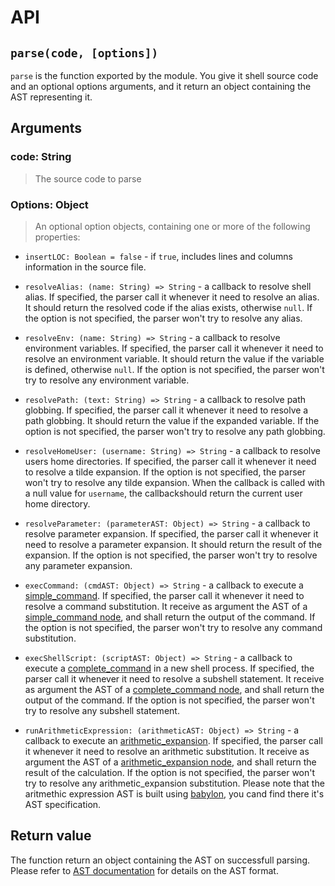# API

## `parse(code, [options])`

`parse` is the function exported by the module. You give it shell source code and an optional options arguments, and it return an object containing the AST representing it.

## Arguments

### code: String

>The source code to parse

### Options: Object

>An optional option objects, containing one or more of the following properties:

- `insertLOC: Boolean = false` - if `true`, includes lines and columns information in the source file.

- `resolveAlias: (name: String) => String` - a callback to resolve shell alias. If specified, the parser call it whenever it need to resolve an alias. It should return the resolved code if the alias exists, otherwise `null`. If the option is not specified, the parser won't try to resolve any alias.

- `resolveEnv: (name: String) => String` - a callback to resolve environment variables. If specified, the parser call it whenever it need to resolve an environment variable. It should return the value if the variable is defined, otherwise `null`. If the option is not specified, the parser won't try to resolve any environment variable.

- `resolvePath: (text: String) => String` - a callback to resolve path globbing. If specified, the parser call it whenever it need to resolve a path globbing. It should return the value if the expanded variable. If the option is not specified, the parser won't try to resolve any path globbing.

- `resolveHomeUser: (username: String) => String` - a callback to resolve users home directories. If specified, the parser call it whenever it need to resolve a tilde expansion. If the option is not specified, the parser won't try to resolve any tilde expansion. When the callback is called with a null value for `username`, the callbackshould return the current user home directory.


- `resolveParameter: (parameterAST: Object) => String` - a callback to resolve parameter expansion. If specified, the parser call it whenever it need to resolve a parameter expansion. It should return the result of the expansion. If the option is not specified, the parser won't try to resolve any parameter expansion.

- `execCommand: (cmdAST: Object) => String` - a callback to execute a [simple_command](https://github.com/vorpaljs/bash-parser/blob/master/docs/ast.md#simple_command). If specified, the parser call it whenever it need to resolve a command substitution. It receive as argument the AST of a [simple_command node](https://github.com/vorpaljs/bash-parser/blob/master/docs/ast.md#simple_command), and shall return the output of the command. If the option is not specified, the parser won't try to resolve any command substitution.

- `execShellScript: (scriptAST: Object) => String` - a callback to execute a [complete_command](https://github.com/vorpaljs/bash-parser/blob/master/docs/ast.md#complete_command) in a new shell process. If specified, the parser call it whenever it need to resolve a subshell statement. It receive as argument the AST of a [complete_command node](https://github.com/vorpaljs/bash-parser/blob/master/docs/ast.md#complete_command), and shall return the output of the command. If the option is not specified, the parser won't try to resolve any subshell statement.

- `runArithmeticExpression: (arithmeticAST: Object) => String` - a callback to execute an [arithmetic_expansion](https://github.com/vorpaljs/bash-parser/blob/master/docs/ast.md#arithmetic_expansion). If specified, the parser call it whenever it need to resolve an arithmetic substitution. It receive as argument the AST of a [arithmetic_expansion node](https://github.com/vorpaljs/bash-parser/blob/master/docs/ast.md#arithmetic_expansion), and shall return the result of the calculation. If the option is not specified, the parser won't try to resolve any arithmetic_expansion substitution. Please note that the aritmethic expression AST is built using [babylon](https://github.com/babel/babylon), you cand find there it's AST specification.

## Return value

The function return an object containing the AST on successfull parsing. Please refer to [AST documentation](https://github.com/vorpaljs/bash-parser/blob/master/docs/ast.md) for details on the AST format.

